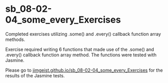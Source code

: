 # sb_08-02-04_some_every_Exercises
Completed exercises utilizing .some() and .every() callback function array methods.

Exercise required writing 6 functions that made use of the .some() and .every() callback function array method. The functions were tested with Jasmine.

Please go to [jimgeist.github.io/sb_08-02-04_some_every_Exercises](https://jimgeist.github.io/sb_08-02-04_some_every_Exercises/) for the results of the Jasmine tests.

